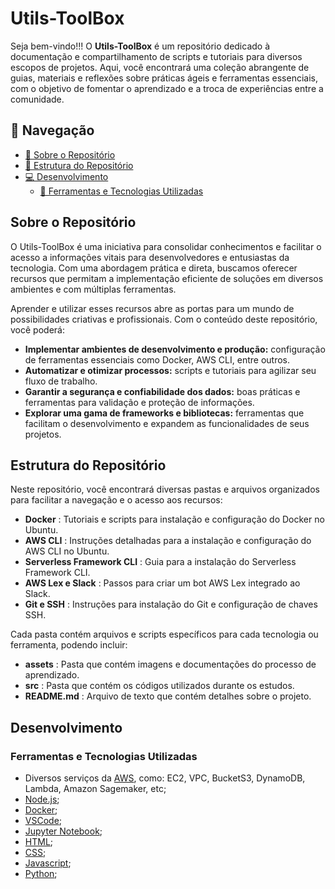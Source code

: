 # Utils-ToolBox

Seja bem-vindo!!! O __Utils-ToolBox__ é um repositório dedicado à documentação e compartilhamento de scripts e tutoriais para diversos escopos de projetos. Aqui, você encontrará uma coleção abrangente de guias, materiais e reflexões sobre práticas ágeis e ferramentas essenciais, com o objetivo de fomentar o aprendizado e a troca de experiências entre a comunidade.

## 📌 Navegação

- [📝 Sobre o Repositório](#sobre-o-repositório)
- [📁 Estrutura do Repositório](#estrutura-do-repositório)
- [💻 Desenvolvimento](#desenvolvimento)
  - [🔧 Ferramentas e Tecnologias Utilizadas](#ferramentas-e-tecnologias-utilizadas)

## Sobre o Repositório

O Utils-ToolBox é uma iniciativa para consolidar conhecimentos e facilitar o acesso a informações vitais para desenvolvedores e entusiastas da tecnologia. Com uma abordagem prática e direta, buscamos oferecer recursos que permitam a implementação eficiente de soluções em diversos ambientes e com múltiplas ferramentas.

Aprender e utilizar esses recursos abre as portas para um mundo de possibilidades criativas e profissionais. Com o conteúdo deste repositório, você poderá:
- __Implementar ambientes de desenvolvimento e produção:__ configuração de ferramentas essenciais como Docker, AWS CLI, entre outros.
- __Automatizar e otimizar processos:__ scripts e tutoriais para agilizar seu fluxo de trabalho.
- __Garantir a segurança e confiabilidade dos dados:__ boas práticas e ferramentas para validação e proteção de informações.
- __Explorar uma gama de frameworks e bibliotecas:__ ferramentas que facilitam o desenvolvimento e expandem as funcionalidades de seus projetos.

## Estrutura do Repositório

Neste repositório, você encontrará diversas pastas e arquivos organizados para facilitar a navegação e o acesso aos recursos:
- __Docker__ : Tutoriais e scripts para instalação e configuração do Docker no Ubuntu.
- __AWS CLI__ : Instruções detalhadas para a instalação e configuração do AWS CLI no Ubuntu.
- __Serverless Framework CLI__ : Guia para a instalação do Serverless Framework CLI.
- __AWS Lex e Slack__ : Passos para criar um bot AWS Lex integrado ao Slack.
- __Git e SSH__ : Instruções para instalação do Git e configuração de chaves SSH.

Cada pasta contém arquivos e scripts específicos para cada tecnologia ou ferramenta, podendo incluir:
- __assets__ : Pasta que contém imagens e documentações do processo de aprendizado.
- __src__ : Pasta que contém os códigos utilizados durante os estudos.
- __README.md__ : Arquivo de texto que contém detalhes sobre o projeto.

## Desenvolvimento

### Ferramentas e Tecnologias Utilizadas

- Diversos serviços da [AWS](https://docs.aws.amazon.com/), como: EC2, VPC, BucketS3, DynamoDB, Lambda, Amazon Sagemaker, etc;
- [Node.js](https://nodejs.org/en/docs);
- [Docker](https://docs.docker.com/);
- [VSCode](https://code.visualstudio.com/docs);
- [Jupyter Notebook](https://docs.anaconda.com/);
- [HTML](https://developer.mozilla.org/en-US/docs/Web/HTML);
- [CSS](https://developer.mozilla.org/en-US/docs/Web/CSS);
- [Javascript](https://developer.mozilla.org/en-US/docs/Web/JavaScript);
- [Python](https://docs.python.org/3/);
